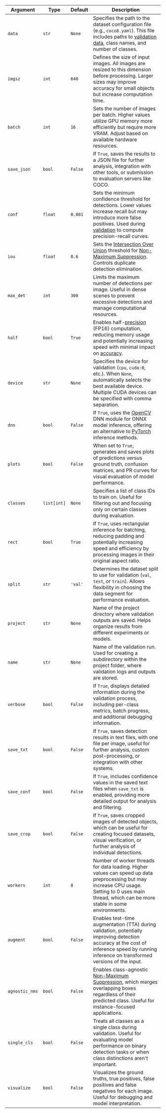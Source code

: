 | Argument       | Type        | Default | Description                                                                                                                                                                                                                                               |
| -------------- | ----------- | ------- | --------------------------------------------------------------------------------------------------------------------------------------------------------------------------------------------------------------------------------------------------------- |
| `data`         | `str`       | `None`  | Specifies the path to the dataset configuration file (e.g., `coco8.yaml`). This file includes paths to [validation data](https://www.ultralytics.com/glossary/validation-data), class names, and number of classes.                                       |
| `imgsz`        | `int`       | `640`   | Defines the size of input images. All images are resized to this dimension before processing. Larger sizes may improve accuracy for small objects but increase computation time.                                                                          |
| `batch`        | `int`       | `16`    | Sets the number of images per batch. Higher values utilize GPU memory more efficiently but require more VRAM. Adjust based on available hardware resources.                                                                                               |
| `save_json`    | `bool`      | `False` | If `True`, saves the results to a JSON file for further analysis, integration with other tools, or submission to evaluation servers like COCO.                                                                                                            |
| `conf`         | `float`     | `0.001` | Sets the minimum confidence threshold for detections. Lower values increase recall but may introduce more false positives. Used during [validation](https://docs.ultralytics.com/modes/val/) to compute precision-recall curves.                          |
| `iou`          | `float`     | `0.6`   | Sets the [Intersection Over Union](https://www.ultralytics.com/glossary/intersection-over-union-iou) threshold for [Non-Maximum Suppression](https://www.ultralytics.com/glossary/non-maximum-suppression-nms). Controls duplicate detection elimination. |
| `max_det`      | `int`       | `300`   | Limits the maximum number of detections per image. Useful in dense scenes to prevent excessive detections and manage computational resources.                                                                                                             |
| `half`         | `bool`      | `True`  | Enables half-[precision](https://www.ultralytics.com/glossary/precision) (FP16) computation, reducing memory usage and potentially increasing speed with minimal impact on [accuracy](https://www.ultralytics.com/glossary/accuracy).                     |
| `device`       | `str`       | `None`  | Specifies the device for validation (`cpu`, `cuda:0`, etc.). When `None`, automatically selects the best available device. Multiple CUDA devices can be specified with comma separation.                                                                  |
| `dnn`          | `bool`      | `False` | If `True`, uses the [OpenCV](https://www.ultralytics.com/glossary/opencv) DNN module for ONNX model inference, offering an alternative to [PyTorch](https://www.ultralytics.com/glossary/pytorch) inference methods.                                      |
| `plots`        | `bool`      | `False` | When set to `True`, generates and saves plots of predictions versus ground truth, confusion matrices, and PR curves for visual evaluation of model performance.                                                                                           |
| `classes`      | `list[int]` | `None`  | Specifies a list of class IDs to train on. Useful for filtering out and focusing only on certain classes during evaluation.                                                                                                                               |
| `rect`         | `bool`      | `True`  | If `True`, uses rectangular inference for batching, reducing padding and potentially increasing speed and efficiency by processing images in their original aspect ratio.                                                                                 |
| `split`        | `str`       | `'val'` | Determines the dataset split to use for validation (`val`, `test`, or `train`). Allows flexibility in choosing the data segment for performance evaluation.                                                                                               |
| `project`      | `str`       | `None`  | Name of the project directory where validation outputs are saved. Helps organize results from different experiments or models.                                                                                                                            |
| `name`         | `str`       | `None`  | Name of the validation run. Used for creating a subdirectory within the project folder, where validation logs and outputs are stored.                                                                                                                     |
| `verbose`      | `bool`      | `False` | If `True`, displays detailed information during the validation process, including per-class metrics, batch progress, and additional debugging information.                                                                                                |
| `save_txt`     | `bool`      | `False` | If `True`, saves detection results in text files, with one file per image, useful for further analysis, custom post-processing, or integration with other systems.                                                                                        |
| `save_conf`    | `bool`      | `False` | If `True`, includes confidence values in the saved text files when `save_txt` is enabled, providing more detailed output for analysis and filtering.                                                                                                      |
| `save_crop`    | `bool`      | `False` | If `True`, saves cropped images of detected objects, which can be useful for creating focused datasets, visual verification, or further analysis of individual detections.                                                                                |
| `workers`      | `int`       | `8`     | Number of worker threads for data loading. Higher values can speed up data preprocessing but may increase CPU usage. Setting to 0 uses main thread, which can be more stable in some environments.                                                        |
| `augment`      | `bool`      | `False` | Enables test-time augmentation (TTA) during validation, potentially improving detection accuracy at the cost of inference speed by running inference on transformed versions of the input.                                                                |
| `agnostic_nms` | `bool`      | `False` | Enables class-agnostic [Non-Maximum Suppression](https://www.ultralytics.com/glossary/non-maximum-suppression-nms), which merges overlapping boxes regardless of their predicted class. Useful for instance-focused applications.                         |
| `single_cls`   | `bool`      | `False` | Treats all classes as a single class during validation. Useful for evaluating model performance on binary detection tasks or when class distinctions aren't important.                                                                                    |
| `visualize`    | `bool`      | `False` | Visualizes the ground truths, true positives, false positives and false negatives for each image. Useful for debugging and model interpretation.                                                                                                          |
